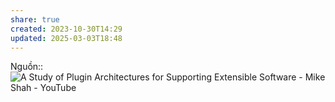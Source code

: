 ```yaml
---
share: true
created: 2023-10-30T14:29
updated: 2025-03-03T18:48
---
```

Nguồn:: ![A Study of Plugin Architectures for Supporting Extensible Software - Mike Shah - YouTube](https://youtu.be/JYb5pzcIimQ?si=ETW9nKTcPjMhxJca)